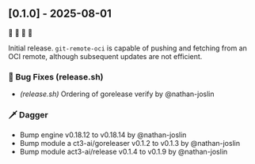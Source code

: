 ## [0.1.0] - 2025-08-01

🚀   🚀   🚀   🚀

Initial release. `git-remote-oci` is capable of pushing and fetching from an OCI remote, although subsequent updates are not efficient.

### 🐛 Bug Fixes (release.sh)

- *(release.sh)* Ordering of gorelease verify by @nathan-joslin

### 🗡️ Dagger

- Bump engine v0.18.12 to v0.18.14 by @nathan-joslin
- Bump module a ct3-ai/goreleaser v0.1.2 to v0.1.3 by @nathan-joslin
- Bump module act3-ai/release v0.1.4 to v0.1.9 by @nathan-joslin

